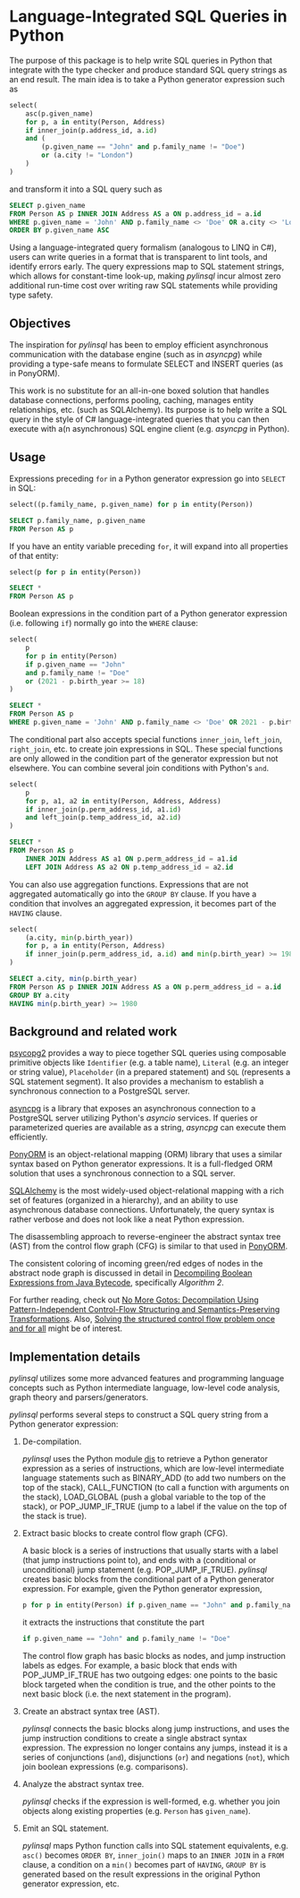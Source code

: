# Language-Integrated SQL Queries in Python

The purpose of this package is to help write SQL queries in Python that integrate with the type checker and produce standard SQL query strings as an end result. The main idea is to take a Python generator expression such as
```python
select(
    asc(p.given_name)
    for p, a in entity(Person, Address)
    if inner_join(p.address_id, a.id)
    and (
        (p.given_name == "John" and p.family_name != "Doe")
        or (a.city != "London")
    )
)
```
and transform it into a SQL query such as
```sql
SELECT p.given_name
FROM Person AS p INNER JOIN Address AS a ON p.address_id = a.id
WHERE p.given_name = 'John' AND p.family_name <> 'Doe' OR a.city <> 'London'
ORDER BY p.given_name ASC
```

Using a language-integrated query formalism (analogous to LINQ in C#), users can write queries in a format that is transparent to lint tools, and identify errors early. The query expressions map to SQL statement strings, which allows for constant-time look-up, making *pylinsql* incur almost zero additional run-time cost over writing raw SQL statements while providing type safety.


## Objectives

The inspiration for *pylinsql* has been to employ efficient asynchronous communication with the database engine (such as in *asyncpg*) while providing a type-safe means to formulate SELECT and INSERT queries (as in PonyORM).

This work is no substitute for an all-in-one boxed solution that handles database connections, performs pooling, caching, manages entity relationships, etc. (such as SQLAlchemy). Its purpose is to help write a SQL query in the style of C# language-integrated queries that you can then execute with a(n asynchronous) SQL engine client (e.g. *asyncpg* in Python).


## Usage

Expressions preceding `for` in a Python generator expression go into `SELECT` in SQL:
```python
select((p.family_name, p.given_name) for p in entity(Person))
```
```sql
SELECT p.family_name, p.given_name
FROM Person AS p
```

If you have an entity variable preceding `for`, it will expand into all properties of that entity:
```python
select(p for p in entity(Person))
```
```sql
SELECT *
FROM Person AS p
```

Boolean expressions in the condition part of a Python generator expression (i.e. following `if`) normally go into the `WHERE` clause:
```python
select(
    p
    for p in entity(Person)
    if p.given_name == "John"
    and p.family_name != "Doe"
    or (2021 - p.birth_year >= 18)
)
```
```sql
SELECT *
FROM Person AS p
WHERE p.given_name = 'John' AND p.family_name <> 'Doe' OR 2021 - p.birth_year >= 18
```

The conditional part also accepts special functions `inner_join`, `left_join`, `right_join`, etc. to create join expressions in SQL. These special functions are only allowed in the condition part of the generator expression but not elsewhere. You can combine several join conditions with Python's `and`.
```python
select(
    p
    for p, a1, a2 in entity(Person, Address, Address)
    if inner_join(p.perm_address_id, a1.id)
    and left_join(p.temp_address_id, a2.id)
)
```
```sql
SELECT *
FROM Person AS p
    INNER JOIN Address AS a1 ON p.perm_address_id = a1.id
    LEFT JOIN Address AS a2 ON p.temp_address_id = a2.id
```

You can also use aggregation functions. Expressions that are not aggregated automatically go into the `GROUP BY` clause. If you have a condition that involves an aggregated expression, it becomes part of the `HAVING` clause.
```python
select(
    (a.city, min(p.birth_year))
    for p, a in entity(Person, Address)
    if inner_join(p.perm_address_id, a.id) and min(p.birth_year) >= 1980
)
```
```sql
SELECT a.city, min(p.birth_year)
FROM Person AS p INNER JOIN Address AS a ON p.perm_address_id = a.id
GROUP BY a.city
HAVING min(p.birth_year) >= 1980
```


## Background and related work

[psycopg2](https://pypi.org/project/psycopg2/) provides a way to piece together SQL queries using composable primitive objects like `Identifier` (e.g. a table name), `Literal` (e.g. an integer or string value), `Placeholder` (in a prepared statement) and `SQL` (represents a SQL statement segment). It also provides a mechanism to establish a synchronous connection to a PostgreSQL server.

[asyncpg](https://magicstack.github.io/asyncpg/) is a library that exposes an asynchronous connection to a PostgreSQL server utilizing Python's *asyncio* services. If queries or parameterized queries are available as a string, *asyncpg* can execute them efficiently.

[PonyORM](https://ponyorm.org/) is an object-relational mapping (ORM) library that uses a similar syntax based on Python generator expressions. It is a full-fledged ORM solution that uses a synchronous connection to a SQL server.

[SQLAlchemy](https://www.sqlalchemy.org) is the most widely-used object-relational mapping with a rich set of features (organized in a hierarchy), and an ability to use asynchronous database connections. Unfortunately, the query syntax is rather verbose and does not look like a neat Python expression.

The disassembling approach to reverse-engineer the abstract syntax tree (AST) from the control flow graph (CFG) is similar to that used in [PonyORM](https://github.com/ponyorm/pony/blob/orm/pony/orm/decompiling.py).

The consistent coloring of incoming green/red edges of nodes in the abstract node graph is discussed in detail in [Decompiling Boolean Expressions from Java Bytecode](https://www.cse.iitd.ac.in/~sak/reports/isec2016-paper.pdf), specifically *Algorithm 2*.

For further reading, check out [No More Gotos: Decompilation Using Pattern-Independent Control-Flow Structuring
and Semantics-Preserving Transformations](https://www.ndss-symposium.org/wp-content/uploads/2017/09/11_4_2.pdf). Also, [Solving the structured control flow problem once and for all](https://medium.com/leaningtech/solving-the-structured-control-flow-problem-once-and-for-all-5123117b1ee2) might be of interest.


## Implementation details

*pylinsql* utilizes some more advanced features and programming language concepts such as Python intermediate language, low-level code analysis, graph theory and parsers/generators.

*pylinsql* performs several steps to construct a SQL query string from a Python generator expression:

1. De-compilation.

    *pylinsql* uses the Python module [dis](https://docs.python.org/3/library/dis.html) to retrieve a Python generator expression as a series of instructions, which are low-level intermediate language statements such as BINARY_ADD (to add two numbers on the top of the stack), CALL_FUNCTION (to call a function with arguments on the stack), LOAD_GLOBAL (push a global variable to the top of the stack), or POP_JUMP_IF_TRUE (jump to a label if the value on the top of the stack is true).

2. Extract basic blocks to create control flow graph (CFG).

    A basic block is a series of instructions that usually starts with a label (that jump instructions point to), and ends with a (conditional or unconditional) jump statement (e.g. POP_JUMP_IF_TRUE). *pylinsql* creates basic blocks from the conditional part of a Python generator expression. For example, given the Python generator expression,
    ```python
    p for p in entity(Person) if p.given_name == "John" and p.family_name != "Doe"
    ```
    it extracts the instructions that constitute the part
    ```python
    if p.given_name == "John" and p.family_name != "Doe"
    ```

    The control flow graph has basic blocks as nodes, and jump instruction labels as edges. For example, a basic block that ends with POP_JUMP_IF_TRUE has two outgoing edges: one points to the basic block targeted when the condition is true, and the other points to the next basic block (i.e. the next statement in the program).

3. Create an abstract syntax tree (AST).

    *pylinsql* connects the basic blocks along jump instructions, and uses the jump instruction conditions to create a single abstract syntax expression. The expression no longer contains any jumps, instead it is a series of conjunctions (`and`), disjunctions (`or`) and negations (`not`), which join boolean expressions (e.g. comparisons).

4. Analyze the abstract syntax tree.

    *pylinsql* checks if the expression is well-formed, e.g. whether you join objects along existing properties (e.g. `Person` has `given_name`).

5. Emit an SQL statement.

    *pylinsql* maps Python function calls into SQL statement equivalents, e.g. `asc()` becomes `ORDER BY`, `inner_join()` maps to an `INNER JOIN` in a `FROM` clause, a condition on a `min()` becomes part of `HAVING`, `GROUP BY` is generated based on the result expressions in the original Python generator expression, etc.
    